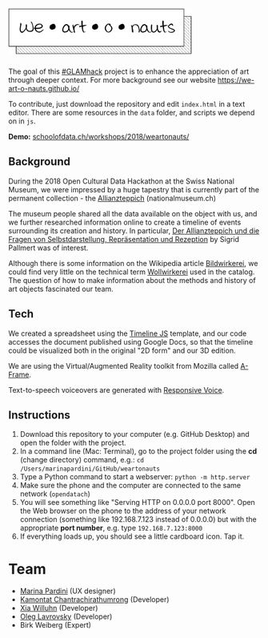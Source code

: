 # ![we-art-o-nauts](data/logo1.png)

The goal of this [#GLAMhack](https://glam.opendata.ch) project is to enhance the appreciation of art through deeper context. For more background see our website https://we-art-o-nauts.github.io/

To contribute, just download the repository and edit `index.html` in a text editor. There are some resources in the `data` folder, and scripts we depend on in `js`.

**Demo:** [schoolofdata.ch/workshops/2018/weartonauts/](http://schoolofdata.ch/workshops/2018/weartonauts/)

## Background

During the 2018 Open Cultural Data Hackathon at the Swiss National Museum, we were impressed by a huge tapestry that is currently part of the permanent collection - the [Allianzteppich](https://www.nationalmuseum.ch/sammlung_online/?lauftext=DEP-65&sID=&numOf=30&detailID=177198#177198) (nationalmuseum.ch)

The museum people shared all the data available on the object with us, and we further researched information online to create a timeline of events surrounding its creation and history. In particular, [Der Allianzteppich und die Fragen von Selbstdarstellung, Repräsentation und Rezeption](https://www.e-periodica.ch/cntmng?pid=kas-002:2002:53::362) by Sigrid Pallmert was of interest.

Although there is some information on the Wikipedia article [Bildwirkerei](https://de.wikipedia.org/wiki/Bildwirkerei), we could find very little on the technical term [Wollwirkerei](https://de.wikipedia.org/w/index.php?title=Spezial:Suche&search=Wollwirkerei) used in the catalog. The question of how to make information about the methods and history of art objects fascinated our team.

## Tech

We created a spreadsheet using the [Timeline JS](https://timeline.knightlab.com/) template, and our code accesses the document published using Google Docs, so that the timeline could be visualized both in the original "2D form" and our 3D edition.

We are using the Virtual/Augmented Reality toolkit from Mozilla called [A-Frame](https://aframe.io/docs/).

Text-to-speech voiceovers are generated with [Responsive Voice](https://responsivevoice.org/).

## Instructions

1. Download this repository to your computer (e.g. GitHub Desktop) and open the folder with the project.
2. In a command line (Mac: Terminal), go to the project folder using the **cd** (change directory) command, e.g.:
`cd /Users/marinapardini/GitHub/weartonauts`
3. Type a Python command to start a webserver:
`python -m http.server`
4. Make sure the phone and the computer are connected to the same network (`opendatach`)
5. You will see something like "Serving HTTP on 0.0.0.0 port 8000". Open the Web browser on the phone to the address of your network connection (something like 192.168.7.123 instead of 0.0.0.0) but with the appropriate **port number**, e.g. type `192.168.7.123:8000`
6. If everything loads up, you should see a little cardboard icon. Tap it.

# Team

- [Marina Pardini](http://www.marinapardini.com/) (UX designer)
- [Kamontat Chantrachirathumrong](https://github.com/kamontat) (Developer)
- [Xia Willuhn](https://github.com/xwilluhn) (Developer)
- [Oleg Lavrovsky](https://github.com/loleg) (Developer)
- Birk Weiberg (Expert)
